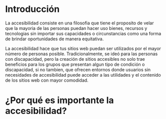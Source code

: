 # Introducción
La accesibilidad consiste en una filosofia que tiene el proposito de velar que la mayoria de las personas puedan hacer uso bienes, recursos y tecnologias sin importar sus capacidades o circunstancias como una forma de brindar oportunidades de manera equitativa. 

La accesibilidad hace que tus sitios web puedan ser utilizados por el mayor número de personas posible. Tradicionalmente, se ideó para las personas con discapacidad, pero la creación de sitios accesibles no solo trae beneficios para los grupos que presentan algun tipo de condición o discapacidad, si no tambien, que ofrecen entornos donde usuarios sin necesidades de accesibilidad puede acceder a las utilidades y el contenido de los sitios web con mayor comodidad.



# ¿Por qué es importante la accesibilidad? 